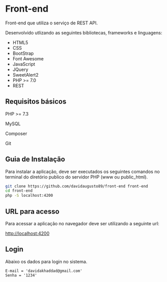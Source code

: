# Front-end
Front-end que utiliza o serviço de REST API.

Desenvolvido utlizando as seguintes bibliotecas, frameworks e linguagens:
* HTML5
* CSS
* BootStrap
* Font Awesome
* JavaScript
* JQuery
* SweetAlert2
* PHP >= 7.0
* REST

## Requisitos básicos

PHP >= 7.3

MySQL

Composer

Git


## Guia de Instalação

Para instalar a aplicação, deve ser executados os seguintes comandos no terminal do diretório publico do servidor PHP (www ou public_html).

```sh
git clone https://github.com/davidaugusto89/front-end front-end
cd front-end
php -S localhost:4200
```


## URL para acesso

Para acessar a aplicação no navegador deve ser utilizando a seguinte url:

[http://localhost:4200](http://localhost:4200)


## Login

Abaixo os dados para login no sistema.

    E-mail = 'davidakhaddad@gmail.com'
	Senha = '1234'

